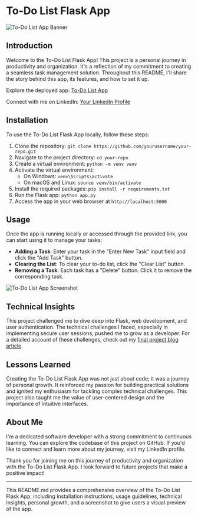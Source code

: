# To-Do List Flask App

![To-Do List App Banner](todo_list_app_banner.png)

## Introduction

Welcome to the To-Do List Flask App! This project is a personal journey in productivity and organization. It's a reflection of my commitment to creating a seamless task management solution. Throughout this README, I'll share the story behind this app, its features, and how to set it up.

Explore the deployed app: [To-Do List App](link_to_deployed_app)

Connect with me on LinkedIn: [Your LinkedIn Profile](https://www.linkedin.com/in/moses-gitau-860292246)

## Installation

To use the To-Do List Flask App locally, follow these steps:

1. Clone the repository: `git clone https://github.com/yourusername/your-repo.git`
2. Navigate to the project directory: `cd your-repo`
3. Create a virtual environment: `python -m venv venv`
4. Activate the virtual environment:
   - On Windows: `venv\Scripts\activate`
   - On macOS and Linux: `source venv/bin/activate`
5. Install the required packages: `pip install -r requirements.txt`
6. Run the Flask app: `python app.py`
7. Access the app in your web browser at `http://localhost:5000`

## Usage

Once the app is running locally or accessed through the provided link, you can start using it to manage your tasks:

- **Adding a Task**: Enter your task in the "Enter New Task" input field and click the "Add Task" button.
- **Clearing the List**: To clear your to-do list, click the "Clear List" button.
- **Removing a Task**: Each task has a "Delete" button. Click it to remove the corresponding task.

![To-Do List App Screenshot](app_screenshot.png)

## Technical Insights

This project challenged me to dive deep into Flask, web development, and user authentication. The technical challenges I faced, especially in implementing secure user sessions, pushed me to grow as a developer. For a detailed account of these challenges, check out my [final project blog article](https://www.linkedin.com/posts/moses-gitau-860292246_my-journey-crafting-a-to-do-list-marvel-activity-7107805268503072769-bIa-?utm_source=share&utm_medium=member_android).

## Lessons Learned

Creating the To-Do List Flask App was not just about code; it was a journey of personal growth. It reinforced my passion for building practical solutions and ignited my enthusiasm for tackling complex technical challenges. This project also taught me the value of user-centered design and the importance of intuitive interfaces.

## About Me

I'm a dedicated software developer with a strong commitment to continuous learning. You can explore the codebase of this project on GitHub. If you'd like to connect and learn more about my journey, visit my LinkedIn profile.

Thank you for joining me on this journey of productivity and organization with the To-Do List Flask App. I look forward to future projects that make a positive impact!

---

This README.md provides a comprehensive overview of the To-Do List Flask App, including installation instructions, usage guidelines, technical insights, personal growth, and a screenshot to give users a visual preview of the app.
